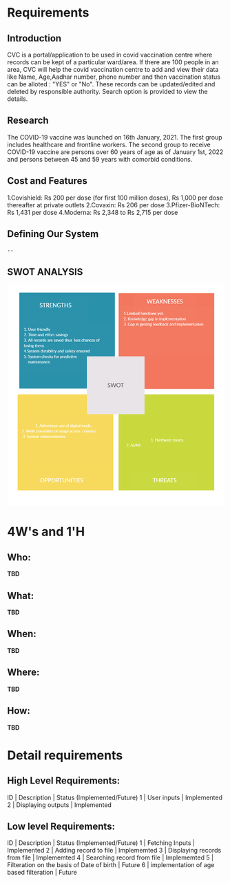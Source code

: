 # Requirements
## Introduction
 CVC is a portal/application to be used in covid vaccination centre where records can be kept of a particular ward/area. If there are 100 people in an area, CVC will help the covid vaccination centre to add and view their data like Name, Age,Aadhar number, phone number and then vaccination status can be alloted : "YES" or "No". These records can be updated/edited and deleted by responsible authority. Search option is provided to view the details.

## Research

The COVID-19 vaccine was launched on 16th January, 2021. The first group includes healthcare and frontline workers. The second group to receive COVID-19 vaccine are persons over 60 years of age as of January 1st, 2022 and persons between 45 and 59 years with comorbid conditions.
## Cost and Features

1.Covishield: Rs 200 per dose (for first 100 million doses), Rs 1,000 per dose thereafter at private outlets
2.Covaxin: Rs 206 per dose
3.Pfizer-BioNTech: Rs 1,431 per dose
4.Moderna: Rs 2,348 to Rs 2,715 per dose

## Defining Our System
    -- 
## SWOT ANALYSIS
![SWOT-Sample](https://github.com/supriyayadav221/miniproject265163/blob/master/1_Requirements/swot.png)

# 4W&#39;s and 1&#39;H

## Who:

**TBD**

## What:

**TBD**

## When:

**TBD**

## Where:

**TBD**

## How:

**TBD**

# Detail requirements
## High Level Requirements:

ID | Description | Status (Implemented/Future)
1  | User inputs | Implemented
2  | Displaying outputs | Implemented


##  Low level Requirements:
ID | Description | Status (Implemented/Future)
1 | Fetching Inputs | Implemented
2 | Adding record to file | Implememted
3 | Displaying records from file | Implememted
4 | Searching record from file | Implememted
5 | Filteration on the basis of Date of birth | Future
6 | implementation of age based filteration | Future